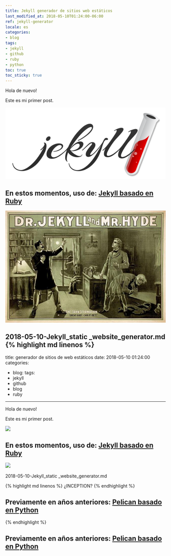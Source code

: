 ```yaml
---
title: Jekyll generador de sitios web estáticos
last_modified_at: 2018-05-10T01:24:00-06:00
ref: jekyll-generator
locale: es
categories:
- blog
tags:
- jekyll
- github
- ruby
- python
toc: true
toc_sticky: true
---
```


Hola de nuevo!

Este es mi primer post.

![](/assets/images/posts/jekyll-logo.png)

## En estos momentos, uso de: [Jekyll basado en Ruby](https://jekyllrb.com/)

![](/assets/images/posts/dr._jekyll_y_mr._hyde-2.jpg)

2018-05-10-Jekyll_static _website_generator.md
{% highlight md linenos %}
---
title: generador de sitios de web estáticos
date: 2018-05-10 01:24:00
categories:
- blog:
tags:
- jekyll
- github
- blog
- ruby
---

Hola de nuevo!

Este es mi primer post.

![](/assets/images/jekyll-logo.png)

## En estos momentos, uso de: [Jekyll basado en Ruby](https://jekyllrb.com/)

![](/assets/images/dr._jekyll_y_mr._hyde-2.jpg)

2018-05-10-Jekyll_static _website_generator.md

\{\% highlight md linenos \%\}
¿INCEPTION?
\{\% endhighlight \%\}

## Previamente en años anteriores: [Pelican basado en Python](http://pelican.npr3s.com/)
{% endhighlight %}

## Previamente en años anteriores: [Pelican basado en Python](http://pelican.npr3s.com/)
